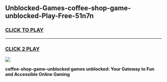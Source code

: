 
## Unblocked-Games-coffee-shop-game-unblocked-Play-Free-51n7n
<h3>
<a href="https://premium76.site?title=coffee-shop-game-unblocked&ref=10A">CLICK TO PLAY</a></h3>
<hr>

<h3>
<a href="https://premium76.site?title=coffee-shop-game-unblocked&ref=10A">CLICK 2 PLAY</a>
  
</h3>

<a href="https://premium76.site?title=coffee-shop-game-unblocked&ref=10A"><img src="https://clearcache.store/games.png"></a>


**coffee-shop-game-unblocked games unblocked: Your Gateway to Fun and Accessible Online Gaming**
